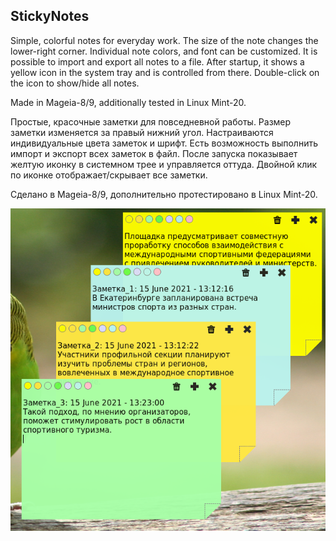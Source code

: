 StickyNotes
--
Simple, colorful notes for everyday work. The size of the note changes the lower-right corner. Individual note colors, and font can be customized. It is possible to import and export all notes to a file. After startup, it shows a yellow icon in the system tray and is controlled from there. Double-click on the icon to show/hide all notes.

Made in Mageia-8/9, additionally tested in Linux Mint-20.

Простые, красочные заметки для повседневной работы. Размер заметки изменяется за правый нижний угол. Настраиваются индивидуальные цвета заметок и шрифт. Есть возможность выполнить импорт и экспорт всех заметок в файл. После запуска показывает желтую иконку в системном трее и управляется оттуда. Двойной клик по иконке отображает/скрывает все заметки.

Сделано в Mageia-8/9, дополнительно протестировано в Linux Mint-20.

![](https://github.com/AKotov-dev/StickyNotes/blob/main/ScreenShot.png)
